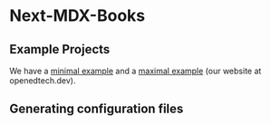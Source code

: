 # Next-MDX-Books

## Example Projects
We have a [minimal example](https://github.com/Open-EdTech/next-mdx-book-minimal) and a [maximal example](https://www.openedtech.dev/) (our website at openedtech.dev).

## Generating configuration files



